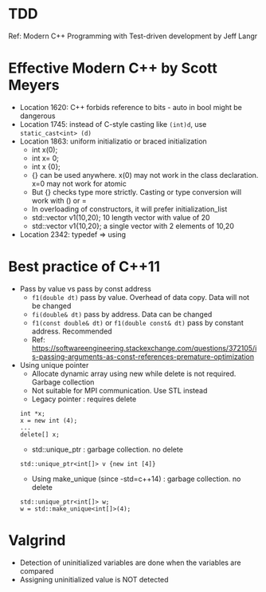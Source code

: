 # TDD
Ref: Modern C++ Programming with Test-driven development by Jeff Langr

# Effective Modern C++ by Scott Meyers
- Location 1620: C++ forbids reference to bits - auto in bool might be dangerous
- Location 1745: instead of C-style casting like `(int)d`, use `static_cast<int> (d)`
- Location 1863: uniform initializatio or braced initialization
  - int x(0);
  - int x= 0;
  - int x {0};
  - {} can be used anywhere. x(0) may not work in the class declaration. x=0 may not work for atomic
  - But {} checks type more strictly. Casting or type conversion will work with () or =
  - In overloading of constructors, it will prefer initialization_list
  - std::vector<int> v1(10,20); 10 length vector with value of 20
  - std::vector<int> v1{10,20}; a single vector with 2 elements of 10,20
- Location 2342: typedef => using

# Best practice of C++11
- Pass by value vs pass by const address
  - `f1(double dt)` pass by value. Overhead of data copy. Data will not be changed
  - `fi(double& dt)` pass by address. Data can be changed
  - `f1(const double& dt)` or `f1(double const& dt)` pass by constant address. Recommended
  - Ref: https://softwareengineering.stackexchange.com/questions/372105/is-passing-arguments-as-const-references-premature-optimization
- Using unique pointer
  - Allocate dynamic array using new while delete is not required. Garbage collection
  - Not suitable for MPI communication. Use STL instead
  - Legacy pointer : requires delete
  ```
  int *x;
  x = new int (4);
  ...
  delete[] x;
  ```
  - std::unique_ptr : garbage collection. no delete
  ```
  std::unique_ptr<int[]> v {new int [4]}
  ```
  - Using make_unique (since -std=c++14) : garbage collection. no delete
  ```
  std::unique_ptr<int[]> w;
  w = std::make_unique<int[]>(4);
  ```
  
# Valgrind
- Detection of uninitialized variables are done when the variables are compared
- Assigning uninitialized value is NOT detected
